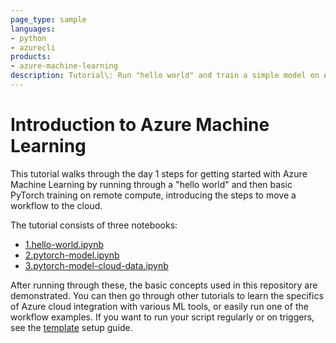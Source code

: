 ```yaml
---
page_type: sample
languages:
- python
- azurecli
products:
- azure-machine-learning
description: Tutorial\: Run "hello world" and train a simple model on Azure Machine Learning.
---
```


# Introduction to Azure Machine Learning

This tutorial walks through the day 1 steps for getting started with Azure Machine Learning by running through a "hello world" and then basic PyTorch training on remote compute, introducing the steps to move a workflow to the cloud.

The tutorial consists of three notebooks:

- [1.hello-world.ipynb](1.hello-world.ipynb)
- [2.pytorch-model.ipynb](2.pytorch-model.ipynb)
- [3.pytorch-model-cloud-data.ipynb](3.pytorch-model-cloud-data.ipynb)

After running through these, the basic concepts used in this repository are demonstrated. You can then go through other tutorials to learn the specifics of Azure cloud integration with various ML tools, or easily run one of the workflow examples. If you want to run your script regularly or on triggers, see the [template](https://github.com/Azure/azureml-template) setup guide.
